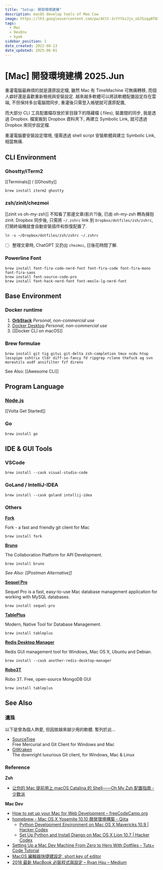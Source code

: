 ```yaml
---
title: "Setup: 開發環境建構"
description: macOS develop tools of Moo Cow
image: https://lh3.googleusercontent.com/pw/ACtC-3cYYtkzJjo_oG7Gzqq8T8XQm4V_qLE3wGWVKOahp6YT4lo-on60NJmjrkkatnizX1b-uID-MCM2ztsXH9z27cMRtql3PA5cpYZYbMfSPuM5Yh3MmqnjnnXYkTg6vtIiBL5SGAQRRAI9zEBIOoyP3tZpuA?authuser=0
tags:
  - Mac
  - DevEnv
  - kywk
sidebar_position: 1
date_created: 2022-08-13
date_updated: 2025-06-01
---
```


# [Mac] 開發環境建構 2025.Jun

重灌電腦最麻煩的就是還原設定檔, 雖然 Mac 有 TimeMachine 可無痛轉移, 而個人癖好還是喜歡重新檢視與安裝設定.
越來越多軟體可以將該軟體配置設定存在雲端, 不但保持多台電腦間同步, 重灌後只需登入帳號就可還原配置,

而大部分 CLI 工具配置檔存放於家目錄下的隱藏檔 (.files), 裝置間的同步, 我是透過 Dropbox.
檔案搬到 Dropbox 資料夾下, 再建立 Symbolic Link, 就可透過 Dropbox 來同步設定檔.

重灌電腦要安裝設定環境, 僅需透過 shell script 安裝軟體與建立 Symbolic Link, 相當無痛.

<!-- more -->

## CLI Environment

### Ghostty/iTerm2

[[Terminals]] / [[Ghostty]]

```shell
brew install iterm2 ghostty
```

### zsh/zinit/chezmoi

[[zinit vs oh-my-zsh]] 不知看了那邊文章(影片?)後, 已由 oh-my-zsh 轉為擁抱 zinit.
Dropbox 同步後, 只需將 `~/.zshrc` link 到 `Dropbox/dotfiles/zsh/zshrc`, 打開終端機就會自動安裝插件和恢復配置了.

```shell
ln -s ~/Dropbox/dotfiles/zsh/zshrc ~/.zshrc
```

- [ ] 整理文章時, ChatGPT 又扔出 `chezmoi`, 日後花時間了解.

### Powerline Font

```shell
brew install font-fira-code-nerd-font font-fira-code font-fira-mono font-fira-sans
brew install font-source-code-pro
brew install font-hack-nerd-font font-meslo-lg-nerd-font
```

## Base Environment

### Docker runtime

1. [**OrbStack**](https://orbstack.dev) _Personal, non-commercial use_
2. [Docker Desktop](https://www.docker.com/products/docker-desktop/) _Personal, non-commercial use_
3. [[Docker CLI on macOS]]

### Brew formulae

```shell
brew install git tig gitui git-delta zsh-completion tmux ncdu htop lesspipe sshtrix tldr diff-so-fancy fd ripgrep rclone thefuck ag svn moreutils asdf ansifilter fzf direnv
```

See Also: [[Awesome CLI]]

## Program Language

### [Node.js](https://nodejs.org/)

[[Volta Get Started]]

### Go

```shell
brew install go
```

## IDE & GUI Tools

### VSCode

```shell
brew install --cask visual-studio-code
```

### GoLand / IntelliJ-IDEA

```shell
brew install --cask goland intellij-idea
```

### Others

**[Fork](https://git-fork.com/)**

Fork - a fast and friendly git client for Mac

```shell
brew install fork
```

**[Bruno](https://www.usebruno.com/)**

The Collaboration Platform for API Development.

```shell
brew install bruno
```

_See Also: [[Postman Alternative]]_

**[Sequel Pro](http://www.sequelpro.com/)**

Sequel Pro is a fast, easy-to-use Mac database management application for working with MySQL databases.

```shell
brew install sequel-pro
```

**[TablePlus](https://tableplus.com)**

Modern, Native Tool for Database Management.

```shell
brew install tableplus
```

**[Redis Desktop Manager](https://rdm.dev)**

Redis GUI management tool for Windows, Mac OS X, Ubuntu and Debian.

```shell
brew install --cask another-redis-desktop-manager
```

**[Robo3T](https://robomongo.org)**

Robo 3T. Free, open-source MongoDB GUI

```shell
brew install tableplus
```

## See Also

### 遺珠

以下是曾為個人熱愛, 但因故越來越少用的軟體. 暫列於此...

- [SourceTree](http://sourcetreeapp.com/)  
  Free Mercurial and Git Client for Windows and Mac
- [GitKraken](https://www.gitkraken.com/)  
  The downright luxurious Git client, for Windows, Mac & Linux

### Reference

**Zsh**

- [让你的 Mac 提前用上 macOS Catalina 的 Shell——Oh My Zsh 配置指南 - 少数派](https://sspai.com/post/55176)

**Mac Dev**

- [How to set up your Mac for Web Development – freeCodeCamp.org](https://goo.gl/ZDYqar)
- [homebrew - Mac OS X Yosemite 10.10 開発環境構築 - Qiita](http://goo.gl/XOrSV6)
  - [Python Development Environment on Mac OS X Mavericks 10.9 | Hacker Codex](http://goo.gl/8JkuvS)
  - [Set Up Python and Install Django on Mac OS X Lion 10.7 | Hacker Codex](http://goo.gl/5yhNGk)
- [Setting Up a Mac Dev Machine From Zero to Hero With Dotfiles - Tuts+ Code Tutorial](http://goo.gl/YkCvoT)
- [MacOS 編輯器快捷建設定, short key of editor](http://goo.gl/gSnCRv)
- [2018 最新 MacBook 必裝程式與設定 – Ryan Hsu – Medium](https://goo.gl/YZfREq)
